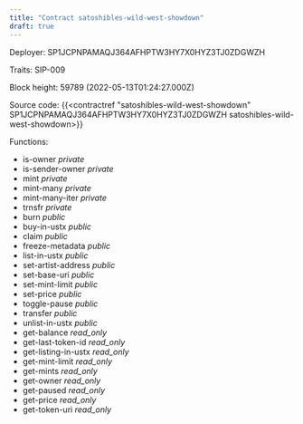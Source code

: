 ```yaml
---
title: "Contract satoshibles-wild-west-showdown"
draft: true
---
```

Deployer: SP1JCPNPAMAQJ364AFHPTW3HY7X0HYZ3TJ0ZDGWZH

Traits:
SIP-009 



Block height: 59789 (2022-05-13T01:24:27.000Z)

Source code: {{<contractref "satoshibles-wild-west-showdown" SP1JCPNPAMAQJ364AFHPTW3HY7X0HYZ3TJ0ZDGWZH satoshibles-wild-west-showdown>}}

Functions:

* is-owner _private_
* is-sender-owner _private_
* mint _private_
* mint-many _private_
* mint-many-iter _private_
* trnsfr _private_
* burn _public_
* buy-in-ustx _public_
* claim _public_
* freeze-metadata _public_
* list-in-ustx _public_
* set-artist-address _public_
* set-base-uri _public_
* set-mint-limit _public_
* set-price _public_
* toggle-pause _public_
* transfer _public_
* unlist-in-ustx _public_
* get-balance _read_only_
* get-last-token-id _read_only_
* get-listing-in-ustx _read_only_
* get-mint-limit _read_only_
* get-mints _read_only_
* get-owner _read_only_
* get-paused _read_only_
* get-price _read_only_
* get-token-uri _read_only_
